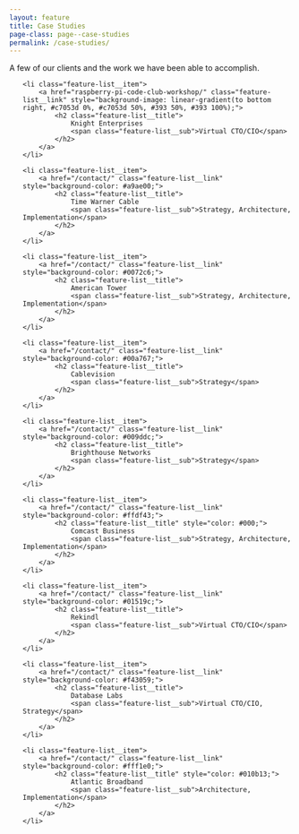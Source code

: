 ```yaml
---
layout: feature
title: Case Studies
page-class: page--case-studies
permalink: /case-studies/
---
```


<div class="layout">
    <p class="layout__item  lap-and-up-one-half">A few of our clients and the work we have been able to accomplish.</p
   ><p class="layout__item  lap-and-up-one-half"></p>
</div>

<ul class="feature-list">

    <li class="feature-list__item">
        <a href="raspberry-pi-code-club-workshop/" class="feature-list__link" style="background-image: linear-gradient(to bottom right, #c7053d 0%, #c7053d 50%, #393 50%, #393 100%);">
            <h2 class="feature-list__title">
                Knight Enterprises
                <span class="feature-list__sub">Virtual CTO/CIO</span>
            </h2>
        </a>
    </li>

    <li class="feature-list__item">
        <a href="/contact/" class="feature-list__link" style="background-color: #a9ae00;">
            <h2 class="feature-list__title">
                Time Warner Cable
                <span class="feature-list__sub">Strategy, Architecture, Implementation</span>
            </h2>
        </a>
    </li>

    <li class="feature-list__item">
        <a href="/contact/" class="feature-list__link" style="background-color: #0072c6;">
            <h2 class="feature-list__title">
                American Tower
                <span class="feature-list__sub">Strategy, Architecture, Implementation</span>
            </h2>
        </a>
    </li>

    <li class="feature-list__item">
        <a href="/contact/" class="feature-list__link" style="background-color: #00a767;">
            <h2 class="feature-list__title">
                Cablevision
                <span class="feature-list__sub">Strategy</span>
            </h2>
        </a>
    </li>

    <li class="feature-list__item">
        <a href="/contact/" class="feature-list__link" style="background-color: #009ddc;">
            <h2 class="feature-list__title">
                Brighthouse Networks
                <span class="feature-list__sub">Strategy</span>
            </h2>
        </a>
    </li>

    <li class="feature-list__item">
        <a href="/contact/" class="feature-list__link" style="background-color: #ffdf43;">
            <h2 class="feature-list__title" style="color: #000;">
                Comcast Business
                <span class="feature-list__sub">Strategy, Architecture, Implementation</span>
            </h2>
        </a>
    </li>

    <li class="feature-list__item">
        <a href="/contact/" class="feature-list__link" style="background-color: #01519c;">
            <h2 class="feature-list__title">
                Rekindl
                <span class="feature-list__sub">Virtual CTO/CIO</span>
            </h2>
        </a>
    </li>

    <li class="feature-list__item">
        <a href="/contact/" class="feature-list__link" style="background-color: #f43059;">
            <h2 class="feature-list__title">
                Database Labs
                <span class="feature-list__sub">Virtual CTO/CIO, Strategy</span>
            </h2>
        </a>
    </li>

    <li class="feature-list__item">
        <a href="/contact/" class="feature-list__link" style="background-color: #fff1e0;">
            <h2 class="feature-list__title" style="color: #010b13;">
                Atlantic Broadband
                <span class="feature-list__sub">Architecture, Implementation</span>
            </h2>
        </a>
    </li>

</ul>
